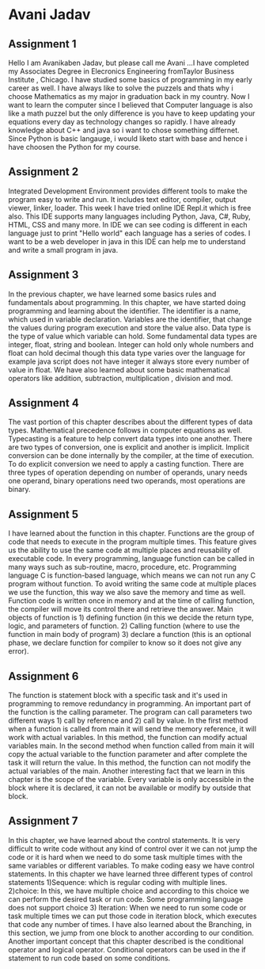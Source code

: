 # Avani Jadav

## Assignment 1

Hello I am Avanikaben Jadav, but please call me Avani ...I have completed my Associates Degree in Elecronics Engineering fromTaylor Business Institute , Chicago. I have studied some basics of programming in my early career as well. I have always like to solve the puzzels and thats why i choose Mathematics as my major in graduation back in my country. Now I want to learn the computer since I believed that Computer language is also like a math puzzel but the only difference is you have to keep updating your equations every day as technology changes so rapidly. I have already knowledge about C++ and java so i want to chose something differnet. Since Python is basic langauge, i would liketo start with base and hence i have choosen the Python for my course.

## Assignment 2

Integrated Development Environment provides different tools to make the program easy to write and run. It includes text editor,  compiler, output viewer, linker, loader. This week I have tried online IDE Repl.it which is free also. This IDE supports many languages including Python, Java, C#, Ruby, HTML, CSS and many more. In IDE we can see coding is different in each language just to print "Hello world" each language has a series of codes. I want to be a web developer in java in this IDE can help me to understand and write a small program in java.

## Assignment 3
In the previous chapter, we have learned some basics rules and fundamentals about programming. In this chapter, we have started doing programming and learning about the identifier. The identifier is a name, which used in variable declaration. Variables are the identifier, that change the values during program execution and store the value also. Data type is the type of value which variable can hold. Some fundamental data types are integer, float, string and boolean. Integer can hold only whole numbers and float can hold decimal though this data type varies over the language for example java script does not have integer it always store every number of value in float. We have also learned about some basic mathematical operators like addition, subtraction, multiplication , division and mod.

## Assignment 4
The vast portion of this chapter describes about the different types of data types. Mathematical precedence follows in computer equations as well.  Typecasting is a feature to help convert data types into one another. There are two types of conversion, one is explicit and another is implicit. Implicit conversion can be done internally by the compiler, at the time of execution. To do explicit conversion we need to apply a casting function. There are three types of operation depending on number of operands, unary needs one operand, binary operations need two operands, most operations are binary. 

## Assignment 5
I have learned about the function in this chapter. Functions are the group of code that needs to execute in the program multiple times. This feature gives us the ability to use the same code at multiple places and reusability of executable code. In every programming, language function can be called in many ways such as sub-routine, macro, procedure, etc. Programming language C is function-based language, which means we can not run any C program without function. To avoid writing the same code at multiple places we use the function, this way we also save the memory and time as well. Function code is written once in memory and at the time of calling function, the compiler will move its control there and retrieve the answer. Main objects of function is 1) defining function (in this we decide the return type, logic, and parameters of function. 2) Calling function (where to use the function in main body of program) 3) declare a function (this is an optional phase, we declare function for compiler to know so it does not give any error).

## Assignment 6
The function is statement block with a specific task and it's used in programming to remove redundancy in programming. An important part of the function is the calling parameter. The program can call parameters two different ways 1) call by reference and 2) call by value. In the first method when a function is called from main it will send the memory reference, it will work with actual variables. In this method, the function can modify actual variables main. In the second method when function called from main it will copy the actual variable to the function parameter and after complete the task it will return the value. In this method, the function can not modify the actual variables of the main. Another interesting fact that we learn in this chapter is the scope of the variable. Every variable is only accessible in the block where it is declared, it can not be available or modify by outside that block.

## Assignment 7
In this chapter, we have learned about the control statements. It is very difficult to write code without any kind of control over it we can not jump the code or it is hard when we need to do some task multiple times with the same variables or different variables. To make coding easy we have control statements. In this chapter we have learned three different types of control statements 1)Sequence: which is regular coding with multiple lines. 2)choice: In this, we have multiple choice and according to this choice we can perform the desired task or run code. Some programming language does not support choice 3) Iteration: When we need to run some code or task multiple times we can put those code in iteration block, which executes that code any number of times. I have also learned about the Branching, in this section, we jump from one block to another according to our condition. Another important concept that this chapter described is the conditional operator and logical operator. Conditional operators can be used in the if statement to run code based on some conditions.

